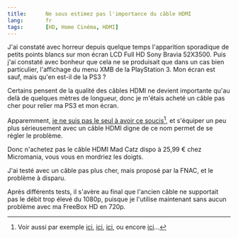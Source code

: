 ```yaml
--- 
title:      Ne sous estimez pas l'importance du câble HDMI 
lang:       fr 
tags:       [HD, Home Cinéma, HDMI]
---
```


J'ai constaté avec horreur depuis quelque temps l'apparition sporadique de petits points blancs sur mon écran LCD Full HD Sony Bravia 52X3500. Puis j'ai constaté avec bonheur que cela ne se produisait que dans un cas bien particulier, l'affichage du menu XMB de la PlayStation 3. Mon écran est sauf, mais qu'en est-il de la PS3 ?

Certains pensent de la qualité des câbles HDMI ne devient importante qu'au delà de quelques mètres de longueur, donc je m'étais acheté un câble pas cher pour relier ma PS3 et mon écran.

Apparemment, [je ne suis pas le seul à avoir ce soucis](http://community.eu.playstation.com/showpost.php?p=3433307&postcount=20)[^1], et s'équiper un peu plus sérieusement avec un câble HDMI digne de ce nom permet de se régler le problème.

Donc n'achetez pas le câble HDMI Mad Catz dispo à 25,99 € chez Micromania, vous vous en mordriez les doigts.

J'ai testé avec un câble pas plus cher, mais proposé par la FNAC, et le problème à disparu.

Après différents tests, il s'avère au final que l'ancien câble ne supportait pas le débit trop élevé du 1080p, puisque je l'utilise maintenant sans aucun problème avec ma FreeBox HD en 720p.


[^1]: Voir aussi par exemple [ici](http://community.eu.playstation.com/showpost.php?p=3153082&postcount=4), [ici](http://community.eu.playstation.com/showpost.php?p=3154444&postcount=6), [ici](http://community.eu.playstation.com/showpost.php?p=3236737&postcount=18), ou encore [ici](http://www.play3-live.com/forum/index.php?s=2286b81bb10da2d5b3deab1661531604&showtopic=23825&view=findpost&p=308415)...
